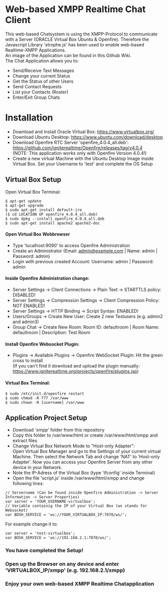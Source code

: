# Web-based XMPP Realtime Chat Client
This web-based Chatsystem is using the XMPP-Protocol to communicate with a Server (ORACLE Virtual Box Ubuntu & Openfire). 
Therefore the Javascript Library 'strophe.js' has been used to enable web-based Realtime-XMPP Applications. <br />
An image of the Application can be found in this Github Wiki.<br />
The Chat Application allows you to:
- Send/Receive Text Messages
- Change your current Status
- Get the Status of other Users
- Send Contact Requests
- List your Contacts (Roster)
- Enter/Exit Group Chats
# Installation
- Download and Install Oracle Virtual Box: https://www.virtualbox.org/
- Download Ubuntu Desktop: https://www.ubuntu.com/download/desktop
- Download Openfire RTC Server 'openfire_4.0.4_all.deb': https://github.com/igniterealtime/Openfire/releases/tag/v4.0.4  <br />
(NOTE: This application works only with Openfire Version 4.0.4!)
- Create a new virtual Machine with the Ubuntu Desktop Image inside Virtual Box. Set your Username to 'test' and complete the OS Setup

## Virtual Box Setup
Open Virtual Box Terminal:
```
$ apt-get update
$ apt-get upgrade
$ sudo apt-get install default-jre
($ cd LOCATION OF openfire_4.0.4_all.deb)
$ sudo dpkg --install openfire_4.0.4_all.deb 
$ sudo apt-get install apache2 apache2-doc
```
#### Open Virtual Box Webbrowser
- Type 'localhost:9090' to access Openfire Administration
- Create an Administrator (Email: admin@example.com | Name: admin | Password: admin)
- Login with previous created Account: Username: admin | Password: admin
#### Inside Openfire Administration change:
- Server Settings -> Client Connections -> Plain Text -> STARTTLS policy: DISABLED!
- Server Settings -> Compression Settings -> Client Compression Policy: NOT ENABLED!
- Server Settings -> HTTP Binding -> Script Syntax: ENABLED!
- Users/Groups -> Create New User: Create 2 new Testusers (e.g. admin2 and admin3)
- Group Chat -> Create New Room: Room ID: defaultroom | Room Name: defaultroom | Description: Test Room
#### Install Openfire Websocket Plugin:
- Plugins -> Available Plugins -> Openfire WebSocket Plugin: Hit the green cross to install<br />
(If you can't find it download and upload the plugin manually: https://www.igniterealtime.org/projects/openfire/plugins.jsp)
#### Virtual Box Terminal:
```
$ sudo /etc/init.d/openfire restart
$ sudo chmod -R 777 /var/www
$ sudo chown -R [username] /var/www
```
## Application Project Setup
- Download 'xmpp' folder from this repository
- Copy this folder to /var/www/html or create /var/www/html/xmpp and extract files
- Change Virtual Box Network Mode to "Host-only Adapter": <br />
Open Virtual Box Manager and go to the Settings of your current virtual Machine. Then select the Network Tab and change 'NAT' to 'Host-only Adapter'. Now you can access your Openfire Server from any other device in your Network.
- Note the IP-Adress of the Virtual Box (type 'ifconfig' inside Terminal)
- Open the file 'script.js' inside /var/www/html/xmpp and change following lines:
```
// Servername (Can be found inside Openfire Administration -> Server Information -> Server Properties)
var server = 'YOUR_USERNAME-virtualbox';
// Variable containig the IP of your Virtual Box (ws stands for Websocket)
var BOSH_SERVICE = 'ws://YOUR_VIRTUALBOX_IP:7070/ws/';
```
For example change it to:
```
var server = 'test-virtualbox';
var BOSH_SERVICE = 'ws://192.168.2.1:7070/ws/';
```
### You have completed the Setup!
### Open up the Browser on any device and enter 'VIRTUALBOX_IP/xmpp' (e.g. 192.168.2.1/xmpp)
### Enjoy your own web-based XMPP Realtime Chatapplication

